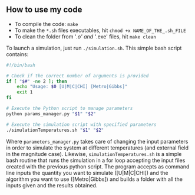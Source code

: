 ## How to use my code

- To compile the code: `make`
- To make the `*.sh` files executables, hit `chmod +x NAME_OF_THE_.sh_FILE`
- To clean the folder from '*.o' and '*.exe' files, hit `make clean`

To launch a simulation, just run `./simulation.sh`. This simple bash script contains:

``` bash
#!/bin/bash

# Check if the correct number of arguments is provided
if [ "$#" -ne 2 ]; then
    echo "Usage: $0 [U|M|C|CHI] [Metro|Gibbs]"
    exit 1
fi

# Execute the Python script to manage parameters
python params_manager.py "$1" "$2"

# Execute the simulation script with specified parameters
./simulationTemperatures.sh "$1" "$2"
```

Where `parameters_manager.py` takes care of changing the input parameters in order to simulate the system at different temperatures (and external field in the magnitude case). 
Likewise, `simulationTemperatures.sh` is a simple bash routine that runs the simulation in a for loop accepting the input files created with the previous python script.
The program accepts as command line inputs the quantity you want to simulate ([U|M|C|CHI]) and the algorithm you want to use ([Metro|Gibbs]) and builds a folder with all the inputs given and the results obtained.
